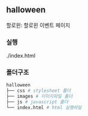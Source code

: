 ## halloween
할로윈: 할로윈 이벤트 페이지

### 실행
./index.html

### 폴더구조
```bash
halloween
├── css # stylesheet 폴더
├── images # 이미지파일 폴더
├── js # javascript 폴더
└── index.html # html 실행파일
```